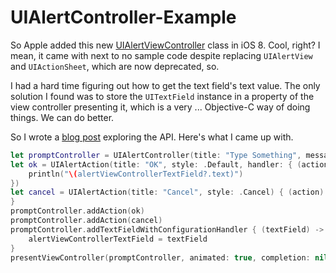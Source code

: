 UIAlertController-Example
=========================

So Apple added this new [UIAlertViewController](https://developer.apple.com/library/prerelease/ios/documentation/UIKit/Reference/UIAlertController_class/) class in iOS 8. Cool, right? I mean, it came with next to no sample code despite replacing `UIAlertView` and `UIActionSheet`, which are now deprecated, so. 

I had a hard time figuring out how to get the text field's text value. The only solution I found was to store the `UITextField` instance in a property of the view controller presenting it, which is a very ... Objective-C way of doing things. We can do better.

So I wrote a [blog post](http://ashfurrow.com/blog/uialertviewcontroller-example) exploring the API. Here's what I came up with. 

```swift
let promptController = UIAlertController(title: "Type Something", message: nil, preferredStyle: .Alert)
let ok = UIAlertAction(title: "OK", style: .Default, handler: { (action) -> Void in
    println("\(alertViewControllerTextField?.text)")
})
let cancel = UIAlertAction(title: "Cancel", style: .Cancel) { (action) -> Void in
}
promptController.addAction(ok)
promptController.addAction(cancel)
promptController.addTextFieldWithConfigurationHandler { (textField) -> Void in
    alertViewControllerTextField = textField
}
presentViewController(promptController, animated: true, completion: nil)
```
